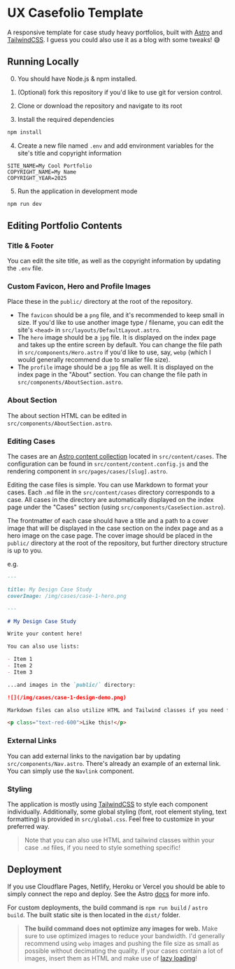 # UX Casefolio Template

A responsive template for case study heavy portfolios, built with [Astro](https://astro.build) and [TailwindCSS](https://tailwindcss.com). I guess you could also use it as a blog with some tweaks! 😅 

## Running Locally

0. You should have Node.js & npm installed.

1. (Optional) fork this repository if you'd like to use git for version control.

2. Clone or download the repository and navigate to its root

3. Install the required dependencies

```bash
npm install
```

4. Create a new file named `.env` and add environment variables for the site's title and copyright information

```env
SITE_NAME=My Cool Portfolio
COPYRIGHT_NAME=My Name
COPYRIGHT_YEAR=2025
```

5. Run the application in development mode

```bash
npm run dev
```

## Editing Portfolio Contents

### Title & Footer

You can edit the site title, as well as the copyright information by updating the `.env` file.

### Custom Favicon, Hero and Profile Images

Place these in the `public/` directory at the root of the repository.

- The `favicon` should be a `png` file, and it's recommended to keep small in size. If you'd like to use another image type / filename, you can edit the site's `<head>` in `src/layouts/DefaultLayout.astro`.
- The `hero` image should be a `jpg` file. It is displayed on the index page and takes up the entire screen by default. You can change the file path in `src/components/Hero.astro` if you'd like to use, say, `webp` (which I would generally recommend due to smaller file size).
- The `profile` image should be a `jpg` file as well. It is displayed on the index page in the "About" section. You can change the file path in `src/components/AboutSection.astro`.

### About Section

The about section HTML can be edited in `src/components/AboutSection.astro`.

### Editing Cases

The cases are an [Astro content collection](https://docs.astro.build/en/guides/content-collections/) located in `src/content/cases`. The configuration can be found in `src/content/content.config.js` and the rendering component in `src/pages/cases/[slug].astro`.

Editing the case files is simple. You can use Markdown to format your cases. Each `.md` file in the `src/content/cases` directory corresponds to a case. All cases in the directory are automatically displayed on the index page under the "Cases" section (using `src/components/CaseSection.astro`).

The frontmatter of each case should have a title and a path to a cover image that will be displayed in the case section on the index page and as a hero image on the case page. The cover image should be placed in the `public/` directory at the root of the repository, but further directory structure is up to you.

e.g.
```md
---

title: My Design Case Study
coverImage: /img/cases/case-1-hero.png

---

# My Design Case Study

Write your content here!

You can also use lists:

- Item 1
- Item 2
- Item 3

...and images in the `public/` directory:

![](/img/cases/case-1-design-demo.png)

Markdown files can also utilize HTML and Tailwind classes if you need further customization!

<p class="text-red-600">Like this!</p>
```

### External Links

You can add external links to the navigation bar by updating `src/components/Nav.astro`. There's already an example of an external link. You can simply use the `Navlink` component.

### Styling

The application is mostly using [TailwindCSS](https://tailwindcss.com) to style each component individually. Additionally, some global styling (font, root element styling, text formatting) is provided in `src/global.css`. Feel free to customize in your preferred way. 

> Note that you can also use HTML and tailwind classes within your case `.md` files, if you need to style something specific!

## Deployment

If you use Cloudflare Pages, Netlify, Heroku or Vercel you should be able to simply connect the repo and deploy. See the Astro [docs](https://docs.astro.build/en/guides/deploy/) for more info.

For custom deployments, the build command is `npm run build` / `astro build`. The built static site is then located in the `dist/` folder.

> **The build command does not optimize any images for web.** Make sure to use optimized images to reduce your bandwidth. I'd generally recommend using `webp` images and pushing the file size as small as possible without decimating the quality. If your cases contain a lot of images, insert them as HTML and make use of [lazy loading](https://developer.mozilla.org/en-US/docs/Web/Performance/Lazy_loading#images_and_iframes)!